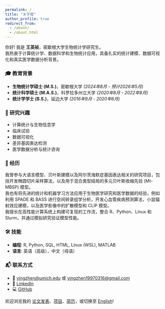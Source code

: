 ```yaml
---
permalink: /
title: "关于我"
author_profile: true
redirect_from: 
  - /about/
  - /about.html
---
```


你好! 我是 **王英祯**，密歇根大学生物统计学研究生。  
我热衷于计算统计学、数据科学和生物统计应用，具备扎实的统计建模、数据可视化和真实医学数据分析背景。  

### 🎓 教育背景
- **生物统计学硕士 (M.S.)**，密歇根大学 *(2024年8月 - 预计2026年5月)*  
- **统计科学硕士 (M.A.S.)**，科罗拉多州立大学 *(2020年8月 - 2022年8月)*  
- **统计学学士 (B.S.)**，延边大学 *(2016年9月 - 2020年6月)*  

### 🔬 研究兴趣
- 计算统计与生物信息学  
- 临床试验  
- 数据可视化  
- 差异基因表达检测  
- 医学数据分析与统计咨询  

### 💼 经历
我曾参与大语言模型、贝叶斯建模以及阿尔茨海默症基因表达相关的研究项目，包括开发椭圆切片采样算法，以及用于混合类型结局的多元贝叶斯收缩先验 (Mt-MBSP) 模型。  
我也有将先进的统计和机器学习方法应用于生物医学研究和医学数据的经验，例如利用 SPADE 和 BASS 进行空间转录组学分析，开发心血管疾病预测算法，小鼠辐射效应建模，以及医学影像中的扩散模型和 CLIP 模型。  
我擅长在高性能计算系统上构建可复现的工作流，整合 R、Python、Linux 和 Slurm，并通过模拟研究验证模型性能。  

### 🛠 技能
- **编程**: R, Python, SQL, HTML, Linux (WSL), MATLAB  
- **语言**: 英语（高级），中文（母语）  

### 📬 联系方式
- 📧 [yingzhen@umich.edu](mailto:yingzhen@umich.edu) 或 [yingzhen19970316@gmail.com](mailto:yingzhen19970316@gmail.com)  
- 💼 [LinkedIn](https://www.linkedin.com/in/yingzhen-wang)  
- 💻 [GitHub](https://github.com/Umichyingzhen)  

欢迎浏览我的 [论文发表](/publications)、[项目](/portfolio)、[简历](/cv)，或切换至 [English](/Umichyingzhen.github.io)!


